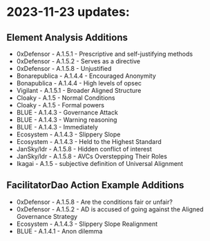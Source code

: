 # 2023-11-23 updates:

## Element Analysis Additions

- 0xDefensor - A.1.5.1 - Prescriptive and self-justifying methods
- 0xDefensor - A.1.5.2 - Serves as a directive
- 0xDefensor - A.1.5.8 - Unjustified
- Bonarepublica - A.1.4.4 - Encouraged Anonymity
- Bonapublica - A.1.4.4 - High levels of opsec
- Vigilant - A.1.5.1 - Broader Aligned Structure
- Cloaky - A.1.5 - Normal Conditions
- Cloaky - A.1.5 - Formal powers
- BLUE - A.1.4.3 - Governance Attack
- BLUE - A.1.4.3 - Warning reasoning
- BLUE - A.1.4.3 - Immediately
- Ecosystem - A.1.4.3 - Slippery Slope
- Ecosystem - A.1.4.3 - Held to the Highest Standard
- JanSky/ldr - A.1.5.8 - Hidden conflict of interest
- JanSky/ldr - A.1.5.8 - AVCs Overstepping Their Roles
- Ikagai - A.1.5 - subjective definition of Universal Alignment

## FacilitatorDao Action Example Additions

- 0xDefensor - A.1.5.8 - Are the conditions fair or unfair?
- 0xDefensor - A.1.5.2 - AD is accused of going against the Aligned Governance Strategy
- Ecosystem - A.1.4.3 - Slippery Slope Realignment
- BLUE - A.1.4.1 - Anon dilemma
